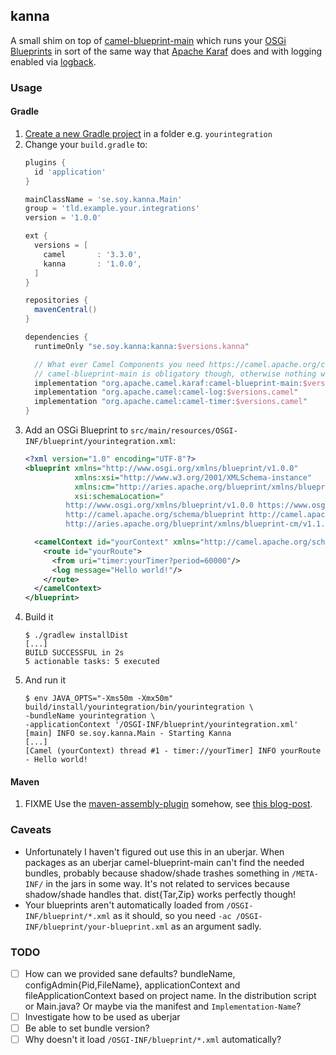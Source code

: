 ## kanna

A small shim on top of
[camel-blueprint-main](https://github.com/apache/camel-karaf/tree/master/components/camel-blueprint-main)
which runs your [OSGi Blueprints](https://docs.osgi.org/specification/osgi.cmpn/7.0.0/service.blueprint.html)
in sort of the same way that [Apache Karaf](https://karaf.apache.org) does and
with logging enabled via [logback](https://logback.qos.ch/).

### Usage

#### Gradle

1. [Create a new Gradle project](https://guides.gradle.org/creating-new-gradle-builds/#initialize_a_project) in a folder e.g. `yourintegration`
1. Change your `build.gradle` to:
   ```groovy
   plugins {
     id 'application'
   }

   mainClassName = 'se.soy.kanna.Main'
   group = 'tld.example.your.integrations'
   version = '1.0.0'

   ext {
     versions = [
       camel       : '3.3.0',
       kanna       : '1.0.0',
     ]
   }

   repositories {
     mavenCentral()
   }

   dependencies {
     runtimeOnly "se.soy.kanna:kanna:$versions.kanna"

     // What ever Camel Components you need https://camel.apache.org/components/latest/
     // camel-blueprint-main is obligatory though, otherwise nothing will work.
     implementation "org.apache.camel.karaf:camel-blueprint-main:$versions.camel"
     implementation "org.apache.camel:camel-log:$versions.camel"
     implementation "org.apache.camel:camel-timer:$versions.camel"
   }
   ```
1. Add an OSGi Blueprint to `src/main/resources/OSGI-INF/blueprint/yourintegration.xml`:
   ```xml
   <?xml version="1.0" encoding="UTF-8"?>
   <blueprint xmlns="http://www.osgi.org/xmlns/blueprint/v1.0.0"
              xmlns:xsi="http://www.w3.org/2001/XMLSchema-instance"
              xmlns:cm="http://aries.apache.org/blueprint/xmlns/blueprint-cm/v1.1.0"
              xsi:schemaLocation="
            http://www.osgi.org/xmlns/blueprint/v1.0.0 https://www.osgi.org/xmlns/blueprint/v1.0.0/blueprint.xsd
            http://camel.apache.org/schema/blueprint http://camel.apache.org/schema/blueprint/camel-blueprint.xsd
            http://aries.apache.org/blueprint/xmlns/blueprint-cm/v1.1.0 http://aries.apache.org/schemas/blueprint-cm/blueprint-cm-1.1.0.xsd">

     <camelContext id="yourContext" xmlns="http://camel.apache.org/schema/blueprint">
       <route id="yourRoute">
         <from uri="timer:yourTimer?period=60000"/>
         <log message="Hello world!"/>
       </route>
     </camelContext>
   </blueprint>
   ```
1. Build it
   ```terminal
   $ ./gradlew installDist
   [...]
   BUILD SUCCESSFUL in 2s
   5 actionable tasks: 5 executed
   ```
1. And run it
   ```terminal
   $ env JAVA_OPTS="-Xms50m -Xmx50m" build/install/yourintegration/bin/yourintegration \
   -bundleName yourintegration \
   -applicationContext '/OSGI-INF/blueprint/yourintegration.xml'
   [main] INFO se.soy.kanna.Main - Starting Kanna
   [...]
   [Camel (yourContext) thread #1 - timer://yourTimer] INFO yourRoute - Hello world!
   ```

#### Maven

1. FIXME Use the [maven-assembly-plugin](https://maven.apache.org/plugins/maven-assembly-plugin/)
somehow, see [this blog-post](https://www.petrikainulainen.net/programming/tips-and-tricks/creating-a-runnable-binary-distribution-with-maven-assembly-plugin/).

### Caveats

* Unfortunately I haven't figured out use this in an uberjar. When packages as
  an uberjar camel-blueprint-main can't find the needed bundles, probably because
  shadow/shade trashes something in `/META-INF/` in the jars in some way. It's
  not related to services because shadow/shade handles that. dist{Tar,Zip}
  works perfectly though!
* Your blueprints aren't automatically loaded from `/OSGI-INF/blueprint/*.xml`
  as it should, so you need `-ac /OSGI-INF/blueprint/your-blueprint.xml` as an
  argument sadly.

### TODO

* [ ] How can we provided sane defaults? bundleName, configAdmin{Pid,FileName},
  applicationContext and fileApplicationContext based on project name. In the
  distribution script or Main.java? Or maybe via the manifest and
  `Implementation-Name`?
* [ ] Investigate how to be used as uberjar
* [ ] Be able to set bundle version?
* [ ] Why doesn't it load `/OSGI-INF/blueprint/*.xml` automatically?
